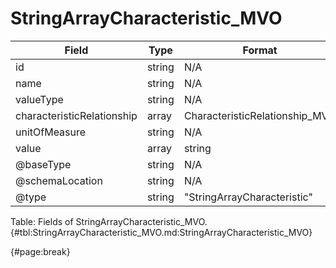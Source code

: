<!--
    ATTENTION: This file was generated via gradle!
               Do NOT manually edit this file! Any such changes will be overwritten!
-->

# StringArrayCharacteristic_MVO

| Field | Type | Format | Required |
| ------- | ------- | ------- | --- |
| id | string | N/A | No |
| name | string | N/A | No |
| valueType | string | N/A | No |
| characteristicRelationship | array | CharacteristicRelationship_MVO | No |
| unitOfMeasure | string | N/A | No |
| value | array | string | Yes |
| @baseType | string | N/A | No |
| @schemaLocation | string | N/A | No |
| @type | string | "StringArrayCharacteristic" | Yes |

Table: Fields of StringArrayCharacteristic_MVO. {#tbl:StringArrayCharacteristic_MVO.md:StringArrayCharacteristic_MVO}

{#page:break}
